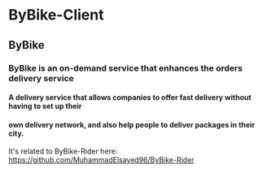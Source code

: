 # ByBike-Client

## ByBike

### ByBike is an on-demand service that enhances the orders delivery service

#### A delivery service that allows companies to offer fast delivery without having to set up their
#### own delivery network, and also help people to deliver packages in their city.

It's related to ByBike-Rider
here: https://github.com/MuhammadElsayed96/ByBike-Rider
